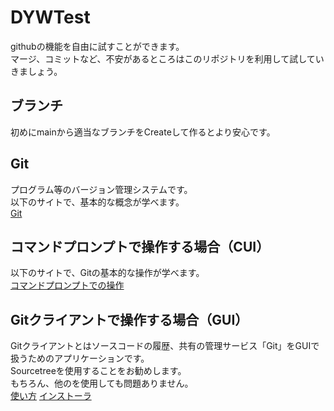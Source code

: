 # DYWTest
githubの機能を自由に試すことができます。<br>
マージ、コミットなど、不安があるところはこのリポジトリを利用して試していきましょう。

## ブランチ
初めにmainから適当なブランチをCreateして作るとより安心です。

## Git
プログラム等のバージョン管理システムです。<br>
以下のサイトで、基本的な概念が学べます。<br>
[Git](https://tcd-theme.com/2019/12/what-is-git.html)

## コマンドプロンプトで操作する場合（CUI）
以下のサイトで、Gitの基本的な操作が学べます。<br>
[コマンドプロンプトでの操作](https://tech-blog.rakus.co.jp/entry/20200529/git)

## Gitクライアントで操作する場合（GUI）
Gitクライアントとはソースコードの履歴、共有の管理サービス「Git」をGUIで扱うためのアプリケーションです。<br>
Sourcetreeを使用することをお勧めします。<br>
もちろん、他のを使用しても問題ありません。<br>
[使い方](https://qiita.com/TAKANEKOMACHI/items/53058acc15d965d66798)
[インストーラ](https://ja.atlassian.com/software/sourcetree)

